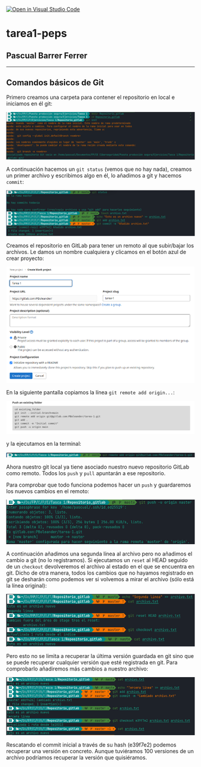 [![Open in Visual Studio Code](https://classroom.github.com/assets/open-in-vscode-f059dc9a6f8d3a56e377f745f24479a46679e63a5d9fe6f495e02850cd0d8118.svg)](https://classroom.github.com/online_ide?assignment_repo_id=5970122&assignment_repo_type=AssignmentRepo)
# tarea1-peps

## Pascual Barrer Ferrer

---

## Comandos básicos de Git

Primero creamos una carpeta para contener el repositorio en local e iniciamos en él git:

![](1a_parte_gitlab.png)

A continuación hacemos un `git status` (vemos que no hay nada), creamos un primer archivo y escribimos algo en él, lo añadimos a git y hacemos `commit`:

![](2a_parte_gitlab.png)

Creamos el repositorio en GitLab para tener un remoto al que subir/bajar los archivos. Le damos un nombre cualquiera y clicamos en el botón azul de crear proyecto:

![](crear_repo_gitlab.png)

En la siguiente pantalla copiamos la línea `git remote add origin...`:

![](2a_parte_crear_repo_gitlab.png)

y la ejecutamos en la terminal:

![](add_origin_gitlab.png)

Ahora nuestro git local ya tiene asociado nuestro nuevo repositorio GitLab como remoto. Todos los `push` y `pull` apuntarán a ese repositorio.

Para comprobar que todo funciona podemos hacer un `push` y guardaremos los nuevos cambios en el remoto:

![](push_gitlab.png)

A continuación añadimos una segunda línea al archivo pero no añadimos el cambio a git (no lo registramos). Si ejecutamos un `reset` al HEAD seguido de un `checkout` devolveremos el archivo al estado en el que se encuentra en git. Dicho de otra manera, todos los cambios que no hayamos registrado en git se desharán como podemos ver si volvemos a mirar el archivo (sólo está la línea original):

![](reset_checkout_gitlab.png)

Pero esto no se limita a recuperar la última versión guardada en git sino que se puede recuperar cualquier versión que esté registrada en git. Para comprobarlo añadiremos más cambios a nuestro archivo:

![](checkout_primer_commit_gitlab.png)

Rescatando el commit inicial a través de su hash (e39f7e2) podemos recuperar una versión en concreto. Aunque tuviéramos 100 versiones de un archivo podríamos recuperar la versión que quisiéramos.